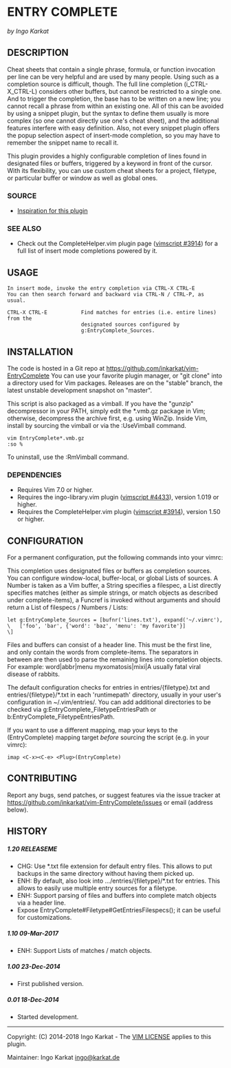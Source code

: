 ENTRY COMPLETE   
===============================================================================
_by Ingo Karkat_

DESCRIPTION
------------------------------------------------------------------------------

Cheat sheets that contain a single phrase, formula, or function invocation per
line can be very helpful and are used by many people. Using such as a
completion source is difficult, though. The full line completion
(i\_CTRL-X\_CTRL-L) considers other buffers, but cannot be restricted to a
single one. And to trigger the completion, the base has to be written on a new
line; you cannot recall a phrase from within an existing one. All of this can
be avoided by using a snippet plugin, but the syntax to define them usually is
more complex (so one cannot directly use one's cheat sheet), and the
additional features interfere with easy definition. Also, not every snippet
plugin offers the popup selection aspect of insert-mode completion, so you may
have to remember the snippet name to recall it.

This plugin provides a highly configurable completion of lines found in
designated files or buffers, triggered by a keyword in front of the cursor.
With its flexibility, you can use custom cheat sheets for a project, filetype,
or particular buffer or window as well as global ones.

### SOURCE

- [Inspiration for this plugin](http://stackoverflow.com/questions/27539429/vim-snippet-phrase-dropdown-menu)

### SEE ALSO

- Check out the CompleteHelper.vim plugin page ([vimscript #3914](http://www.vim.org/scripts/script.php?script_id=3914)) for a full
  list of insert mode completions powered by it.

USAGE
------------------------------------------------------------------------------

    In insert mode, invoke the entry completion via CTRL-X CTRL-E
    You can then search forward and backward via CTRL-N / CTRL-P, as usual.

    CTRL-X CTRL-E           Find matches for entries (i.e. entire lines) from the
                            designated sources configured by
                            g:EntryComplete_Sources.

INSTALLATION
------------------------------------------------------------------------------

The code is hosted in a Git repo at
    https://github.com/inkarkat/vim-EntryComplete
You can use your favorite plugin manager, or "git clone" into a directory used
for Vim packages. Releases are on the "stable" branch, the latest unstable
development snapshot on "master".

This script is also packaged as a vimball. If you have the "gunzip"
decompressor in your PATH, simply edit the \*.vmb.gz package in Vim; otherwise,
decompress the archive first, e.g. using WinZip. Inside Vim, install by
sourcing the vimball or via the :UseVimball command.

    vim EntryComplete*.vmb.gz
    :so %

To uninstall, use the :RmVimball command.

### DEPENDENCIES

- Requires Vim 7.0 or higher.
- Requires the ingo-library.vim plugin ([vimscript #4433](http://www.vim.org/scripts/script.php?script_id=4433)), version 1.019 or
  higher.
- Requires the CompleteHelper.vim plugin ([vimscript #3914](http://www.vim.org/scripts/script.php?script_id=3914)), version 1.50 or
  higher.

CONFIGURATION
------------------------------------------------------------------------------

For a permanent configuration, put the following commands into your vimrc:

This completion uses designated files or buffers as completion sources. You
can configure window-local, buffer-local, or global Lists of sources. A Number
is taken as a Vim buffer, a String specifies a filespec, a List directly
specifies matches (either as simple strings, or match objects as described
under complete-items), a Funcref is invoked without arguments and should
return a List of filespecs / Numbers / Lists:

    let g:EntryComplete_Sources = [bufnr('lines.txt'), expand('~/.vimrc'),
    \   ['foo', 'bar', {'word': 'baz', 'menu': 'my favorite'}]
    \]

Files and buffers can consist of a header line. This must be the first line,
and only contain the words from complete-items. The separators in between
are then used to parse the remaining lines into completion objects. For
example:
    word|abbr|menu
    myxomatosis|mixi|A usually fatal viral disease of rabbits.

The default configuration checks for entries in entries/{filetype}.txt and
entries/{filetype}/\*.txt in each 'runtimepath' directory, usually in your
user's configuration in ~/.vim/entries/.
You can add additional directories to be checked via
g:EntryComplete\_FiletypeEntriesPath or b:EntryComplete\_FiletypeEntriesPath.

If you want to use a different mapping, map your keys to the
<Plug>(EntryComplete) mapping target _before_ sourcing the script
(e.g. in your vimrc):

    imap <C-x><C-e> <Plug>(EntryComplete)

CONTRIBUTING
------------------------------------------------------------------------------

Report any bugs, send patches, or suggest features via the issue tracker at
https://github.com/inkarkat/vim-EntryComplete/issues or email (address below).

HISTORY
------------------------------------------------------------------------------

##### 1.20    RELEASEME
- CHG: Use \*.txt file extension for default entry files. This allows to put
  backups in the same directory without having them picked up.
- ENH: By default, also look into .../entries/{filetype}/\*.txt for entries.
  This allows to easily use multiple entry sources for a filetype.
- ENH: Support parsing of files and buffers into complete match objects via a
  header line.
- Expose EntryComplete#Filetype#GetEntriesFilespecs(); it can be useful for
  customizations.

##### 1.10    09-Mar-2017
- ENH: Support Lists of matches / match objects.

##### 1.00    23-Dec-2014
- First published version.

##### 0.01    18-Dec-2014
- Started development.

------------------------------------------------------------------------------
Copyright: (C) 2014-2018 Ingo Karkat -
The [VIM LICENSE](http://vimdoc.sourceforge.net/htmldoc/uganda.html#license) applies to this plugin.

Maintainer:     Ingo Karkat <ingo@karkat.de>
